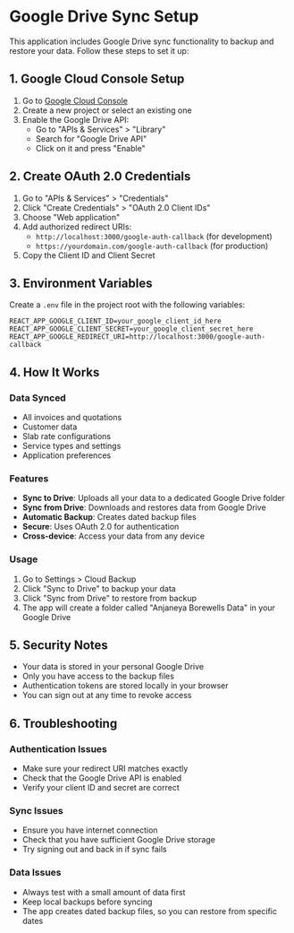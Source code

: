 # Google Drive Sync Setup

This application includes Google Drive sync functionality to backup and restore your data. Follow these steps to set it up:

## 1. Google Cloud Console Setup

1. Go to [Google Cloud Console](https://console.cloud.google.com/)
2. Create a new project or select an existing one
3. Enable the Google Drive API:
   - Go to "APIs & Services" > "Library"
   - Search for "Google Drive API"
   - Click on it and press "Enable"

## 2. Create OAuth 2.0 Credentials

1. Go to "APIs & Services" > "Credentials"
2. Click "Create Credentials" > "OAuth 2.0 Client IDs"
3. Choose "Web application"
4. Add authorized redirect URIs:
   - `http://localhost:3000/google-auth-callback` (for development)
   - `https://yourdomain.com/google-auth-callback` (for production)
5. Copy the Client ID and Client Secret

## 3. Environment Variables

Create a `.env` file in the project root with the following variables:

```env
REACT_APP_GOOGLE_CLIENT_ID=your_google_client_id_here
REACT_APP_GOOGLE_CLIENT_SECRET=your_google_client_secret_here
REACT_APP_GOOGLE_REDIRECT_URI=http://localhost:3000/google-auth-callback
```

## 4. How It Works

### Data Synced
- All invoices and quotations
- Customer data
- Slab rate configurations
- Service types and settings
- Application preferences

### Features
- **Sync to Drive**: Uploads all your data to a dedicated Google Drive folder
- **Sync from Drive**: Downloads and restores data from Google Drive
- **Automatic Backup**: Creates dated backup files
- **Secure**: Uses OAuth 2.0 for authentication
- **Cross-device**: Access your data from any device

### Usage
1. Go to Settings > Cloud Backup
2. Click "Sync to Drive" to backup your data
3. Click "Sync from Drive" to restore from backup
4. The app will create a folder called "Anjaneya Borewells Data" in your Google Drive

## 5. Security Notes

- Your data is stored in your personal Google Drive
- Only you have access to the backup files
- Authentication tokens are stored locally in your browser
- You can sign out at any time to revoke access

## 6. Troubleshooting

### Authentication Issues
- Make sure your redirect URI matches exactly
- Check that the Google Drive API is enabled
- Verify your client ID and secret are correct

### Sync Issues
- Ensure you have internet connection
- Check that you have sufficient Google Drive storage
- Try signing out and back in if sync fails

### Data Issues
- Always test with a small amount of data first
- Keep local backups before syncing
- The app creates dated backup files, so you can restore from specific dates
